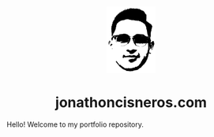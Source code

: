 <div align="center">
  <img alt="Logo" src="https://github.com/JonathonCisneros/portfolio/blob/main/src/assets/logo/portrait.png" width="100" />
</div>
<h1 align="center">
  jonathoncisneros.com
</h1>

Hello! Welcome to my portfolio repository.
